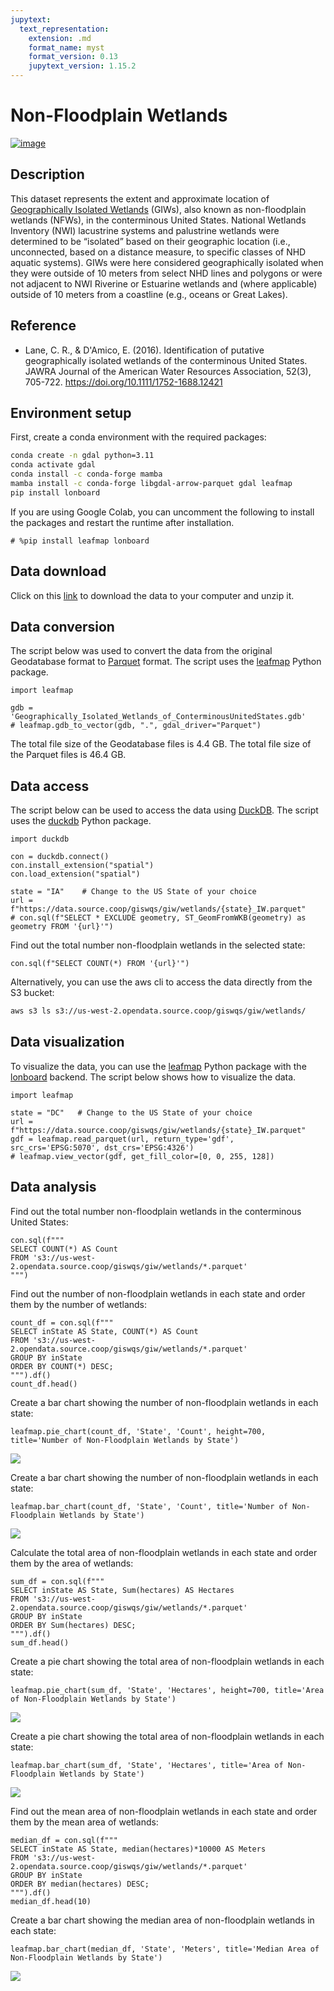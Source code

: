 ```yaml
---
jupytext:
  text_representation:
    extension: .md
    format_name: myst
    format_version: 0.13
    jupytext_version: 1.15.2
---
```


# Non-Floodplain Wetlands

[![image](https://colab.research.google.com/assets/colab-badge.svg)](https://colab.research.google.com/github/opengeos/source-coop-readme/blob/main/giw/README.ipynb)

## Description

This dataset represents the extent and approximate location of [Geographically Isolated Wetlands](https://catalog.data.gov/dataset/geographically-isolated-wetlands-non-floodplain-wetlands-of-the-conterminous-united-states1) (GIWs), also known as non-floodplain wetlands (NFWs), in the conterminous United States. National Wetlands Inventory (NWI) lacustrine systems and palustrine wetlands were determined to be “isolated” based on their geographic location (i.e., unconnected, based on a distance measure, to specific classes of NHD aquatic systems). GIWs were here considered geographically isolated when they were outside of 10 meters from select NHD lines and polygons or were not adjacent to NWI Riverine or Estuarine wetlands and (where applicable) outside of 10 meters from a coastline (e.g., oceans or Great Lakes).

## Reference

- Lane, C. R., & D'Amico, E. (2016). Identification of putative geographically isolated wetlands of the conterminous United States. JAWRA Journal of the American Water Resources Association, 52(3), 705-722. https://doi.org/10.1111/1752-1688.12421

## Environment setup

First, create a conda environment with the required packages:

```bash
conda create -n gdal python=3.11
conda activate gdal
conda install -c conda-forge mamba
mamba install -c conda-forge libgdal-arrow-parquet gdal leafmap
pip install lonboard
```

If you are using Google Colab, you can uncomment the following to install the packages and restart the runtime after installation.

```{code-cell} ipython3
# %pip install leafmap lonboard
```

## Data download

Click on this [link](https://gaftp.epa.gov/EPADataCommons/ORD/CONUS_NFWs/Geographically_Isolated_Wetlands_of_ConterminousUnitedStates.gdb.zip) to download the data to your computer and unzip it.

## Data conversion

The script below was used to convert the data from the original Geodatabase format to [Parquet](https://parquet.apache.org) format. The script uses the [leafmap](https://leafmap.org) Python package.

```{code-cell} ipython3
import leafmap
```

```{code-cell} ipython3
gdb = 'Geographically_Isolated_Wetlands_of_ConterminousUnitedStates.gdb'
# leafmap.gdb_to_vector(gdb, ".", gdal_driver="Parquet")
```

The total file size of the Geodatabase files is 4.4 GB. The total file size of the Parquet files is 46.4 GB.

## Data access

The script below can be used to access the data using [DuckDB](https://duckdb.org). The script uses the [duckdb](https://duckdb.org) Python package.

```{code-cell} ipython3
import duckdb

con = duckdb.connect()
con.install_extension("spatial")
con.load_extension("spatial")

state = "IA"    # Change to the US State of your choice
url = f"https://data.source.coop/giswqs/giw/wetlands/{state}_IW.parquet"
# con.sql(f"SELECT * EXCLUDE geometry, ST_GeomFromWKB(geometry) as geometry FROM '{url}'")
```

Find out the total number non-floodplain wetlands in the selected state:

```{code-cell} ipython3
con.sql(f"SELECT COUNT(*) FROM '{url}'")
```

Alternatively, you can use the aws cli to access the data directly from the S3 bucket:

```bash
aws s3 ls s3://us-west-2.opendata.source.coop/giswqs/giw/wetlands/
```

## Data visualization

To visualize the data, you can use the [leafmap](https://leafmap.org) Python package with the [lonboard](https://github.com/developmentseed/lonboard) backend. The script below shows how to visualize the data.

```{code-cell} ipython3
import leafmap

state = "DC"   # Change to the US State of your choice
url = f"https://data.source.coop/giswqs/giw/wetlands/{state}_IW.parquet"
gdf = leafmap.read_parquet(url, return_type='gdf', src_crs='EPSG:5070', dst_crs='EPSG:4326')
# leafmap.view_vector(gdf, get_fill_color=[0, 0, 255, 128])
```

## Data analysis

Find out the total number non-floodplain wetlands in the conterminous United States:

```{code-cell} ipython3
con.sql(f"""
SELECT COUNT(*) AS Count
FROM 's3://us-west-2.opendata.source.coop/giswqs/giw/wetlands/*.parquet'
""")
```

Find out the number of non-floodplain wetlands in each state and order them by the number of wetlands:

```{code-cell} ipython3
count_df = con.sql(f"""
SELECT inState AS State, COUNT(*) AS Count
FROM 's3://us-west-2.opendata.source.coop/giswqs/giw/wetlands/*.parquet'
GROUP BY inState
ORDER BY COUNT(*) DESC;
""").df()
count_df.head()
```

Create a bar chart showing the number of non-floodplain wetlands in each state:

```{code-cell} ipython3
leafmap.pie_chart(count_df, 'State', 'Count', height=700, title='Number of Non-Floodplain Wetlands by State')
```

![](https://i.imgur.com/GgtlcWB.png)

Create a bar chart showing the number of non-floodplain wetlands in each state:

```{code-cell} ipython3
leafmap.bar_chart(count_df, 'State', 'Count', title='Number of Non-Floodplain Wetlands by State')
```

![](https://i.imgur.com/v4zz8zV.png)

Calculate the total area of non-floodplain wetlands in each state and order them by the area of wetlands:

```{code-cell} ipython3
sum_df = con.sql(f"""
SELECT inState AS State, Sum(hectares) AS Hectares
FROM 's3://us-west-2.opendata.source.coop/giswqs/giw/wetlands/*.parquet'
GROUP BY inState
ORDER BY Sum(hectares) DESC;
""").df()
sum_df.head()
```

Create a pie chart showing the total area of non-floodplain wetlands in each state:

```{code-cell} ipython3
leafmap.pie_chart(sum_df, 'State', 'Hectares', height=700, title='Area of Non-Floodplain Wetlands by State')
```

![](https://i.imgur.com/mAsLCDE.png)

Create a pie chart showing the total area of non-floodplain wetlands in each state:

```{code-cell} ipython3
leafmap.bar_chart(sum_df, 'State', 'Hectares', title='Area of Non-Floodplain Wetlands by State')
```

![](https://i.imgur.com/7RtioFU.png)

Find out the mean area of non-floodplain wetlands in each state and order them by the mean area of wetlands:

```{code-cell} ipython3
median_df = con.sql(f"""
SELECT inState AS State, median(hectares)*10000 AS Meters
FROM 's3://us-west-2.opendata.source.coop/giswqs/giw/wetlands/*.parquet'
GROUP BY inState
ORDER BY median(hectares) DESC;
""").df()
median_df.head(10)
```

Create a bar chart showing the median area of non-floodplain wetlands in each state:

```{code-cell} ipython3
leafmap.bar_chart(median_df, 'State', 'Meters', title='Median Area of Non-Floodplain Wetlands by State')
```

![](https://i.imgur.com/2iAYcm3.png)

